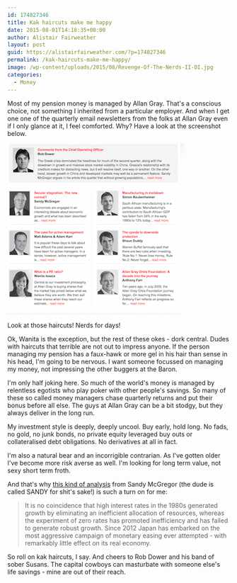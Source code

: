 ```yaml
---
id: 174827346
title: Kak haircuts make me happy
date: 2015-08-01T14:18:35+00:00
author: Alistair Fairweather
layout: post
guid: https://alistairfairweather.com/?p=174827346
permalink: /kak-haircuts-make-me-happy/
image: /wp-content/uploads/2015/08/Revenge-Of-The-Nerds-II-DI.jpg
categories:
  - Money
---
```

Most of my pension money is managed by Allan Gray. That's a conscious choice, not something I inherited from a particular employer. And when I get one one of the quarterly email newsletters from the folks at Allan Gray even if I only glance at it, I feel comforted. Why? Have a look at the screenshot below.

<img src="/assets/uploads/2015/08/Screenshot-2015-08-01-13.43.54.png" alt="Look at those haircuts! Nerds for days!" width="400" height="385" /> 

Look at those haircuts! Nerds for days!

Ok, Wanita is the exception, but the rest of these okes - dork central. Dudes with haircuts that terrible are not out to impress anyone. If the person managing my pension has a faux-hawk or more gel in his hair than sense in his head, I'm going to be nervous. I want someone focussed on managing my money, not impressing the other buggers at the Baron.

I'm only half joking here. So much of the world's money is managed by relentless egotists who play poker with other people's savings. So many of these so called money managers chase quarterly returns and put their bonus before all else. The guys at Allan Gray can be a bit stodgy, but they always deliver in the long run.

My investment style is deeply, deeply uncool. Buy early, hold long. No fads, no gold, no junk bonds, no private equity leveraged buy outs or collateralised debt obligations. No derivatives at all in fact.

I'm also a natural bear and an incorrigible contrarian. As I've gotten older I've become more risk averse as well. I'm looking for long term value, not sexy short term froth.

And that's why <a href="http://www.allangray.co.za/QuarterlyCommentary/details.aspx#qcreadmore160" target="_blank">this kind of analysis</a> from Sandy McGregor (the dude is called SANDY for shit's sake!) is such a turn on for me:
<blockquote>It is no coincidence that high interest rates in the 1980s generated growth by eliminating an inefficient allocation of resources, whereas the experiment of zero rates has promoted inefficiency and has failed to generate robust growth. Since 2012 Japan has embarked on the most aggressive campaign of monetary easing ever attempted - with remarkably little effect on its real economy.</blockquote>
So roll on kak haircuts, I say. And cheers to Rob Dower and his band of sober Susans. The capital cowboys can masturbate with someone else's life savings - mine are out of their reach.